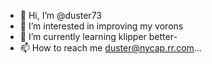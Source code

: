 - 👋 Hi, I’m @duster73
- 👀 I’m interested in improving my vorons
- 🌱 I’m currently learning klipper better- 
- 📫 How to reach me duster@nycap.rr.com...

<!---
duster73/duster73 is a ✨ special ✨ repository because its `README.md` (this file) appears on your GitHub profile.
You can click the Preview link to take a look at your changes.
--->
